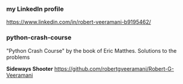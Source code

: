 ### my LinkedIn profile
https://www.linkedin.com/in/robert-veeramani-b9195462/


### python-crash-course
"Python Crash Course" by the book of Eric Matthes. Solutions to the problems

**Sideways Shooter**
https://github.com/robertgveeramani/Robert-G-Veeramani
